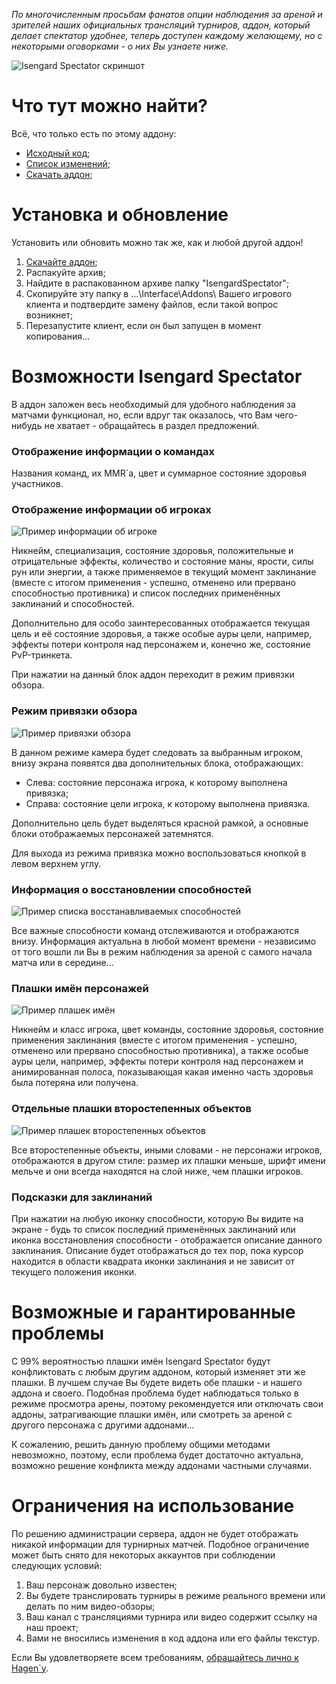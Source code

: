 *По многочисленным просьбам фанатов опции наблюдения за ареной и зрителей наших официальных трансляций турниров, аддон, который делает спектатор удобнее, теперь доступен каждому желающему, но с некоторыми оговорками - о них Вы узнаете ниже.*

![Isengard Spectator скриншот](http://sharex.lotedve.me/img/2017-03-16_20-47-50_5grVs.jpg)

# Что тут можно найти? #
Всё, что только есть по этому аддону:

* [Исходный код](https://bitbucket.org/loTEDve/ezspectator/src);
* [Список изменений](https://bitbucket.org/loTEDve/ezspectator/commits/);
* [Скачать аддон](https://bitbucket.org/loTEDve/ezspectator/get/master.zip);

# Установка и обновление #
Установить или обновить можно так же, как и любой другой аддон!

1. [Скачайте аддон](https://bitbucket.org/loTEDve/ezspectator/get/master.zip);
1. Распакуйте архив;
1. Найдите в распакованном архиве папку "IsengardSpectator";
1. Скопируйте эту папку в ...\Interface\Addons\ Вашего игрового клиента и подтвердите замену файлов, если такой вопрос возникнет;
1. Перезапустите клиент, если он был запущен в момент копирования...

# Возможности Isengard Spectator #

В аддон заложен весь необходимый для удобного наблюдения за матчами функционал, но, если вдруг так оказалось, что Вам чего-нибудь не хватает - обращайтесь в раздел предложений.

### Отображение информации о командах ###
Названия команд, их MMR`а, цвет и суммарное состояние здоровья участников.

### Отображение информации об игроках ###
![Пример информации об игроке](http://sharex.lotedve.me/img/2017-03-16_20-30-36_6A9J8.gif)

Никнейм, специализация, состояние здоровья, положительные и отрицательные эффекты, количество и состояние маны, ярости, силы рун или энергии, а также применяемое в текущий момент заклинание (вместе с итогом применения - успешно, отменено или прервано способностью противника) и список последних применённых заклинаний и способностей.

Дополнительно для особо заинтересованных отображается текущая цель и её состояние здоровья, а также особые ауры цели, например, эффекты потери контроля над персонажем и, конечно же, состояние PvP-тринкета.

При нажатии на данный блок аддон переходит в режим привязки обзора.

### Режим привязки обзора ###
![Пример привязки обзора](http://sharex.lotedve.me/img/2017-03-16_20-34-22_ByrN8.png)

В данном режиме камера будет следовать за выбранным игроком, внизу экрана появятся два дополнительных блока, отображающих:

* Слева: состояние персонажа игрока, к которому выполнена привязка;
* Справа: состояние цели игрока, к которому выполнена привязка.

Дополнительно цель будет выделяться красной рамкой, а основные блоки отображаемых персонажей затемнятся.

Для выхода из режима привязка можно воспользоваться кнопкой в левом верхнем углу.

### Информация о восстановлении способностей ###
![Пример списка восстанавливаемых способностей](http://sharex.lotedve.me/img/2017-03-16_20-32-02_n949Y.gif)

Все важные способности команд отслеживаются и отображаются внизу. Информация актуальна в любой момент времени - независимо от того вошли ли Вы в режим наблюдения за ареной с самого начала матча или в середине...

### Плашки имён персонажей ###
![Пример плашек имён](http://sharex.lotedve.me/img/2017-03-16_20-35-27_aZAOf.gif)

Никнейм и класс игрока, цвет команды, состояние здоровья, состояние применения заклинания (вместе с итогом применения - успешно, отменено или прервано способностью противника), а также особые ауры цели, например, эффекты потери контроля над персонажем и анимированная полоса, показывающая какая именно часть здоровья была потеряна или получена.

### Отдельные плашки второстепенных объектов ###
![Пример плашек второстепенных объектов](http://sharex.lotedve.me/img/2017-03-16_20-33-26_R8jIl.png)

Все второстепенные объекты, иными словами - не персонажи игроков, отображаются в другом стиле: размер их плашки меньше, шрифт имени мельче и они всегда находятся на слой ниже, чем плашки игроков.

### Подсказки для заклинаний ###
При нажатии на любую иконку способности, которую Вы видите на экране - будь то список последний применённых заклинаний или иконка восстановления способности - отображается описание данного заклинания. Описание будет отображаться до тех пор, пока курсор находится в области квадрата иконки заклинания и не зависит от текущего положения иконки.

# Возможные и гарантированные проблемы #
С 99% вероятностью плашки имён Isengard Spectator будут конфликтовать с любым другим аддоном, который изменяет эти же плашки. В лучшем случае Вы будете видеть обе плашки - и нашего аддона и своего. Подобная проблема будет наблюдаться только в режиме просмотра арены, поэтому рекомендуется или отключать свои аддоны, затрагивающие плашки имён, или смотреть за ареной с другого персонажа с другими аддонами...

К сожалению, решить данную проблему общими методами невозможно, поэтому, если проблема будет достаточно актуальна, возможно решение конфликта между аддонами частными случаями.

# Ограничения на использование #
По решению администрации сервера, аддон не будет отображать никакой информации для турнирных матчей. Подобное ограничение может быть снято для некоторых аккаунтов при соблюдении следующих условий:

1. Ваш персонаж довольно известен;
1. Вы будете транслировать турниры в режиме реального времени или делать по ним видео-обзоры;
1. Ваш канал с трансляциями турнира или видео содержит ссылку на наш проект;
1. Вами не вносились изменения в код аддона или его файлы текстур.

Если Вы удовлетворяете всем требованиям, [обращайтесь лично к Hagen`у](https://ezwow.org/index.php?app=members&module=messaging&section=send&do=form&preview=1&_from=quickPM&fromMemberID=2).